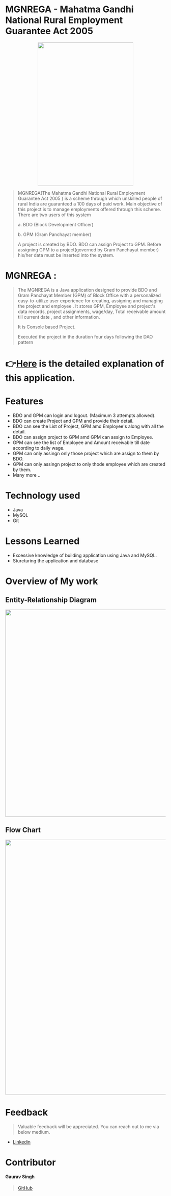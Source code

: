 # MGNREGA - Mahatma Gandhi National Rural Employment Guarantee Act 2005

<p align="center">
  <img width="300" height="450" src="https://user-images.githubusercontent.com/106339098/214390014-147c03ae-dfec-4ae5-bcc0-c939901e4faa.png">
</p>



> MGNREGA(The Mahatma Gandhi National Rural Employment Guarantee Act 2005 ) is a scheme through which unskilled people of rural India are guaranteed a 100 days of paid work. Main objective of this project is to manage employments offered through this scheme. There are two users of this system 
> 
> a. BDO (Block Development Officer) 
>
> b. GPM (Gram Panchayat member)
> 
> A project is created by BDO. BDO can assign Project to GPM. Before assigning GPM to a project(governed by Gram Panchayat member) his/her data must be inserted into the system.

# MGNREGA :

> The MGNREGA is a Java application designed to provide BDO and Gram Panchayat Member (GPM) of Block Office with a personalized easy-to-utilize user experience for creating, assigning and managing the project and employee . It stores GPM, Employee and project's data records, project assignments, wage/day, Total receivable amount till current date , and other information.
>
>It is Console based Project.
>
>Executed the project in the duration four days following the DAO pattern
# 👉[Here](https://drive.google.com/file/d/1MUP-AvANYtKBEjhS8OyLVCUGBLujOX-D/view?usp=share_link) is the detailed explanation of this application.

# Features 

- BDO and GPM can login and logout. (Maximum 3 attempts allowed).
- BDO can create Project and GPM and provide their detail.
- BDO can see the List of Project, GPM amd Employee's along with all the detail.
- BDO can assign project to GPM amd GPM can assign to Employee.
- GPM can see the list of Employee and Amount receivable till date according to daily wage.
- GPM can only assingn only those project which are assign to them by BDO.
- GPM can only assingn project to only thode employee which are created by them.
- Many more .. 

# Technology used 

- Java
- MySQL
- Git

# Lessons Learned

- Excessive knowledge of building application using Java and MySQL.
- Sturcturing the application and database

# Overview of My work 
## **Entity-Relationship Diagram**
<p align="center">
  <img width="800" height="650" src="https://user-images.githubusercontent.com/106339098/214389968-2b117728-40ce-4cd1-8ec9-70725ee857f2.png">
</p>


## **Flow Chart**
<p align="center">
  <img width="1050" height="800" src="https://user-images.githubusercontent.com/106339098/214389996-3f09969c-d73b-4bdf-bbcd-693763ef5ba7.png">
</p>



# Feedback
> Valuable feedback will be appreciated.
> You can reach out to me via below medium.


- [Linkedin](https://www.linkedin.com/in/gaurav-singh-91a662149/)
# Contributor
#### Gaurav Singh
>[GitHub](https://github.com/randomFrisby)
